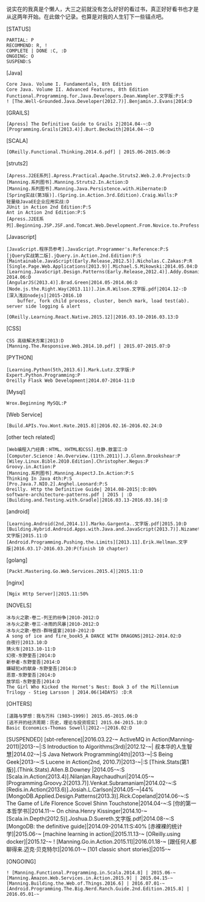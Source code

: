 说实在的我真是个懒人，大三之前就没有怎么好好的看过书，真正好好看书也才是从这两年开始。在此做个记录。也算是对我的人生钉下一些锚点吧。

[STATUS]

    PARTIAL: P
    RECOMMEND: R, !
    COMPLETE | DONE :C, :D
    ONGOING: O
    SUSPEND:S

[Java]

    Core Java. Volume I. Fundamentals, 8th Edition
    Core Java. Volume II. Advanced Features, 8th Edition
    Functional.Programming.for.Java.Developers.Dean.Wampler.文字版:P:S
    ! [The.Well-Grounded.Java.Developer(2012.7)].Benjamin.J.Evans|2014:D

[GRAILS]

    [Apress] The Definitive Guide to Grails 2|2014.04-~:D
    [Programming.Grails(2013.4)].Burt.Beckwith|2014.04-~:D

[SCALA]

    [OReilly.Functional.Thinking.2014.6.pdf] | 2015.06-2015.06:D

[struts2]

    [Apress.J2EE系列].Apress.Practical.Apache.Struts2.Web.2.0.Projects:D
    [Manning.系列图书].Manning.Struts2.In.Action:D
    [Manning.系列图书].Manning.Java.Persistence.with.Hibernate:D
    [Spring实战(第3版)].(Spring.in.Action.3rd.Edition).Craig.Walls:P
    轻量级JavaEE企业应用实战:D
    JUnit in Action 2nd Edition:P:S
    Ant in Action 2nd Edition:P:S
    [Apress.J2EE系列].Beginning.JSP.JSF.and.Tomcat.Web.Development.From.Novice.to.Professional:P:S

[Javascript]

    [JavaScript.程序员参考].JavaScript.Programmer's.Reference:P:S
    [jQuery实战第二版].jQuery.in.Action.2nd.Edition:P:S
    [Maintainable.JavaScript(Early.Release,2012.5)].Nicholas.C.Zakas:P:R
    [Single.Page.Web.Applications(2013.9)].Michael.S.Mikowski:2014.05.04:D
    [Learning.JavaScript.Design.Patterns(Early.Release,2012.4)].Addy.Osmani|2013-2014.06:D
    [AngularJS(2013.4)].Brad.Green|2014.05-2014.06:D
    [Node.js.the.Right.Way(2013.11)].Jim.R.Wilson.文字版.pdf|2014.12-:D
    [深入浅出nodejs]|2015-2016.10
        buffer, fork child process, cluster, bench mark, load test(ab). server side logging & alert

    [OReilly.Learning.React.Native.2015.12]|2016.03.10-2016.03.13:D

[CSS]

    CSS 高级解决方案|2013:D
    [Manning.The.Responsive.Web.2014.10.pdf] | 2015.07-2015.07:D

[PYTHON]

    [Learning.Python(5th,2013.6)].Mark.Lutz.文字版:P
    Expert.Python.Programming:P
    Oreilly Flask Web Development|2014.07-2014-11:D

[Mysql]

    Wrox.Beginning MySQL:P

[Web Service]

    [Build.APIs.You.Wont.Hate.2015.8]|2016.02.16-2016.02.24:D



[other tech related]

    [Web编程入门经典：HTML、XHTML和CSS].杜静.敖富江:D
    [Computer.Science：An.Overview.(11th.2011)].J.Glenn.Brookshear:P
    [Wiley.Linux.Bible.2010.Edition].Christopher.Negus:P
    Groovy.in.Action:P
    [Manning.系列图书].Manning.AspectJ.In.Action:P:S
    Thinking In Java 4th:P:S
    [Pro.Java.7.NIO.2].Anghel.Leonard:P:S
    Oreilly. Http the Definitive Guide| 2014.08-2015|:D:80%
    software-architecture-patterns.pdf | 2015 | :D
    [Building.and.Testing.with.Gradle]|2016.03.13-2016.03.16|:D

[android]

    [Learning.Android(2nd,2014.1)].Marko.Gargenta..文字版.pdf|2015.10:D
    [Building.Hybrid.Android.Apps.with.Java.and.JavaScript(2013.7)].Nizamettin.Gok.文字版|2015.11:D
    [Android.Programming.Pushing.the.Limits][2013.11].Erik.Hellman.文字版|2016.03.17-2016.03.20:P(finish 10 chapter)


[golang]

    [Packt.Mastering.Go.Web.Services.2015.4]|2015.11:D

[nginx]

    [Ngix Http Server]|2015.11:50%

[NOVELS]

    冰与火之歌-卷二-列王的纷争|2010-2012:D
    冰与火之歌-卷三-冰雨的风暴|2010-2012:D
    冰与火之歌-卷四-群呀盛宴|2010-2012:D
    A song of ice and fire_book5_A DANCE WITH DRAGONS|2012-2014.02:D
    白夜行|2013.10:D
    猜火车|2013.10-11:D
    幻夜-东野奎吾|2014:D
    新参者-东野奎吾|2014:D
    嫌疑犯x的献身-东野奎吾|2014:D
    恶意-东野奎吾|2014:D
    放学后-东野奎吾|2014:D
    The Girl Who Kicked the Hornet's Nest: Book 3 of the Millennium Trilogy - Stieg Larsson | 2014.06(14DAYS) :D:R

[OHTERS]

    [道路与梦想：我与万科（1983~1999）] 2015.05-2015.06:D
    [逃不开的经济周期：历史，理论与投资现实] 2015.04-2015.10:D
    Basic Economics-Thomas Sowell|2012-~|2016.02:D

[SUSPENDED]
    [sbt-reference]|2016.03.22-~
    ActiveMQ in Action(Manning-2011)|2013-~|:S
    Introduction to Algorithms(3rd)|2012.12-~|
    叔本华的人生智慧|2014.02-~|:S
    Java Network Programming(4th)|2013-~|:S
    Being Geek|2013-~:S
    Lucene in Action(2nd, 2010.7)|2013-~|:S
    [Think.Stats(第1版)].(Think.Stats).Allen.B.Downey |2014.05-~:S
    [Scala.in.Action(2013.4)].Nilanjan.Raychaudhuri|2014.05-~
    [Programming.Groovy.2(2013.7)].Venkat.Subramaniam|2014.02-~:S
    [Redis.in.Action(2013.6)].Josiah.L.Carlson|2014.05-~|44%
    [MongoDB.Applied.Design.Patterns(2013.3)].Rick.Copeland|2014.06-~:S
    The Game of Life Florence Scovel Shinn Touchstone|2014.04-~:S
    [你的第一本哲学书]|2014.11-~
    On china.Henry Kissinger|2014.10-~
    [Scala.in.Depth(2012.5)].Joshua.D.Suereth.文字版.pdf|2014.08-~:S
    [MongoDB: the definitive guide]|2014.09-2014.11:S:40%
    [赤裸裸的统计学]|2015.06-~
    [machine learning in action]|2015.11.13-~
    [OReilly.using docker]|2015.12-~
    ! [Manning.Go.in.Action.2015.11]|2016.01.18-~
    [跟任何人都聊得来.迈克·贝克特尔]|2016.01-~
    [101 classic short stories]|2015-~

[ONGOING]

    ! [Manning.Functional.Programming.in.Scala.2014.8] | 2015.06-~
    [Manning.Amazon.Web.Services.in.Action.2015.9] | 2015.04.15-~
    [Manning.Building.the.Web.of.Things.2016.6] | 2016.07.01-~
    [Android.Programming.The.Big.Nerd.Ranch.Guide.2nd.Edition.2015.8] | 2016.05.01-~ 
    

    


